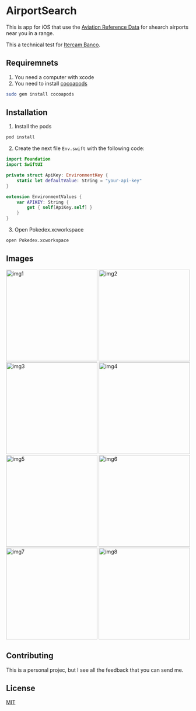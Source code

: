 # AirportSearch

This is app for iOS that use the [Aviation Reference Data](https://rapidapi.com/proground/api/aviation-reference-data/) for shearch airports near you in a range.

This a technical test for [Itercam Banco](https://www.intercam.com.mx).

## Requiremnets

1. You need a computer with xcode 
2. You need to install [cocoapods](https://cocoapods.org)


```bash
sudo gem install cocoapods
```

## Installation

1. Install the pods

```bash
pod install 
```

2. Create the next file `Env.swift` with the following code:
```swift
import Foundation
import SwiftUI

private struct ApiKey: EnvironmentKey {
    static let defaultValue: String = "your-api-key"
}

extension EnvironmentValues {
    var APIKEY: String {
        get { self[ApiKey.self] }
    }
}

```

3. Open Pokedex.xcworkspace

```bash
open Pokedex.xcworkspace
```

## Images
<p float="left">
<img src="https://lh3.googleusercontent.com/drive-viewer/AJc5JmTwEp5mIZGtk8NHV_80T2HzP3UPzDrSwbMotMlk7cQb0mCeiEVcxuusfKseESQiAEntA3IQHWc=w2880-h1592" alt="img1" width="250" style =/> 
<img src="https://lh3.googleusercontent.com/drive-viewer/AJc5JmSB0rAV4B12JIvIV4JpGdcXD7D7GB4cGFm1GKRrSc6nXM3nSLL61tTZWmFA8tGzZZ3ULBiU2ac=w2880-h1592" alt="img2" width="250"/>
<img src="https://lh3.googleusercontent.com/drive-viewer/AJc5JmRM4RkKnF8bDMJ1BC9UyVwRjLqsdeFFodoWyVwk1kdF4-lLtiAoJErIZlb4Oje9gSTG4IrCPmw=w2880-h1592" alt="img3" width="250"/>
<img src="https://lh3.googleusercontent.com/drive-viewer/AJc5JmT6MGtU48MqpF4G_Y61X16PVcjELdNrK7ENcb3PhC8g0pF2k73tuAbOsE3hg-cfc3ck3pw-d94=w2880-h1592" alt="img4" width="250"/>
<img src="https://lh3.googleusercontent.com/drive-viewer/AJc5JmTG6L481mgE6SNY53yeFq78ofypyqBGzuZtq3ppzBjgku8OA9XJ-WPa4LJDnEklHY7pjRTh_kc=w2880-h1592" alt="img5" width="250"/>
<img src="https://lh3.googleusercontent.com/drive-viewer/AJc5JmTLt98G6xQrnV-s4XdB6L7_lRFuyBrA0EaSuG3TdMr3cGSl7mteWi5fN7PkhPLVUNDRai_9K1A=w2880-h1592" alt="img6" width="250"/>
<img src="https://lh3.googleusercontent.com/drive-viewer/AJc5JmTQ4dWo9KJotZgZ4RujsavTrmZj3EhI0oY5SDxvIk8V5g1FQ2bEEXn79W07djzz5lc_N2cuF18=w2880-h1592" alt="img7" width="250"/>
<img src="https://lh3.googleusercontent.com/drive-viewer/AJc5JmTnc8_COocUFvGQCGOLu2rsXTyoN6ccfY_v9fYUWg8DYHKgIzhd_7esgTMrHi4DzgJuPeVQi3o=w2880-h1592" alt="img8" width="250"/>
</p>

## Contributing
This is a personal projec, but I see all the feedback that you can send me.

## License
[MIT](https://choosealicense.com/licenses/mit/)
